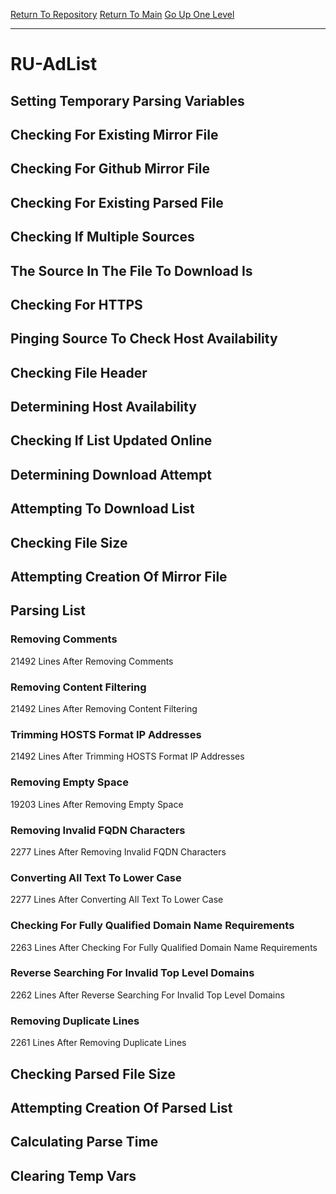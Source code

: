 [Return To Repository](https://github.com/deathbybandaid/piholeparser/)
[Return To Main](https://github.com/deathbybandaid/piholeparser/blob/master/RecentRunLogs/Mainlog.md)
[Go Up One Level](https://github.com/deathbybandaid/piholeparser/blob/master/RecentRunLogs/TopLevelScripts/30-Processing-External-Blacklists.md)
____________________________________
# RU-AdList
## Setting Temporary Parsing Variables
## Checking For Existing Mirror File
## Checking For Github Mirror File
## Checking For Existing Parsed File
## Checking If Multiple Sources
## The Source In The File To Download Is
## Checking For HTTPS
## Pinging Source To Check Host Availability
## Checking File Header
## Determining Host Availability
## Checking If List Updated Online
## Determining Download Attempt
## Attempting To Download List
## Checking File Size
## Attempting Creation Of Mirror File
## Parsing List
### Removing Comments
21492 Lines After Removing Comments
### Removing Content Filtering
21492 Lines After Removing Content Filtering
### Trimming HOSTS Format IP Addresses
21492 Lines After Trimming HOSTS Format IP Addresses
### Removing Empty Space
19203 Lines After Removing Empty Space
### Removing Invalid FQDN Characters
2277 Lines After Removing Invalid FQDN Characters
### Converting All Text To Lower Case
2277 Lines After Converting All Text To Lower Case
### Checking For Fully Qualified Domain Name Requirements
2263 Lines After Checking For Fully Qualified Domain Name Requirements
### Reverse Searching For Invalid Top Level Domains
2262 Lines After Reverse Searching For Invalid Top Level Domains
### Removing Duplicate Lines
2261 Lines After Removing Duplicate Lines
## Checking Parsed File Size
## Attempting Creation Of Parsed List
## Calculating Parse Time
## Clearing Temp Vars
